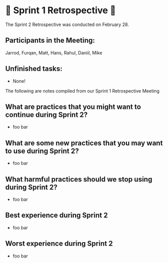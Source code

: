 # :speech_balloon: Sprint 1 Retrospective :speech_balloon:

The Sprint 2 Retrospective was conducted on February 28.

## Participants in the Meeting:
Jarrod, Furqan, Matt, Hans, Rahul, Daniil, Mike

## Unfinished tasks:
- None!

The following are notes compiled from our Sprint 1 Retrospective Meeting

## What are practices that you might want to continue during Sprint 2?
- foo bar

## What are some new practices that you may want to use during Sprint 2?
- foo bar

## What harmful practices should we stop using during Sprint 2?
- foo bar

## Best experience during Sprint 2
- foo bar

## Worst experience during Sprint 2
- foo bar
